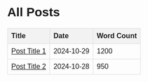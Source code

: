 
<html lang="en">
<head>
    <meta charset="UTF-8">
    <meta name="viewport" content="width=device-width, initial-scale=1.0">
    <title>All Posts</title>
    <style>
        body {
            font-family: Arial, sans-serif;
        }
        table {
            width: 100%;
            border-collapse: collapse;
            margin: 20px 0;
        }
        th, td {
            border: 1px solid #ddd;
            padding: 8px;
            text-align: left;
        }
        th {
            background-color: #f2f2f2;
        }
    </style>
</head>
<body>
    <h1>All Posts</h1>
    <table>
        <thead>
            <tr>
                <th>Title</th>
                <th>Date</th>
                <th>Word Count</th>
            </tr>
        </thead>
        <tbody>
            <tr>
                <td><a href="link_to_your_post_1.html">Post Title 1</a></td>
                <td>2024-10-29</td>
                <td>1200</td>
            </tr>
            <tr>
                <td><a href="link_to_your_post_2.html">Post Title 2</a></td>
                <td>2024-10-28</td>
                <td>950</td>
            </tr>
            <!-- Add more posts as needed -->
        </tbody>
    </table>
</body>
</html>

